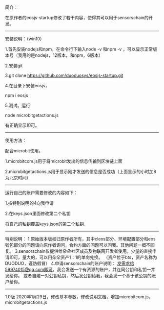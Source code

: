 简介：

在原作者的eosjs-startup修改了若干内容，使得其可以用于sensorschain的开发。

--------------------------------------------
安装说明：（win10）

1.首先安装nodejs和npm，在命令行下输入node -v 和npm -v ，可以显示正常版本号（我用的是nodejs，12版本，和npm，6版本）

2.安装git

3.git clone https://github.com/duoduosys/eosjs-startup.git

4.在目录下安装eosjs，

npm i eosjs

5.测试。运行

node microbitgetactions.js

有正确显示即可。


--------------------------------------------
使用方法：

配合microbit使用。

1.microbitcom.js用于将microbit发出的信息传输到区块链上面

2.microbitgetactions.js用于显示刚才发送的信息是否成功（上面显示的小时加8为北京时间）


--------------------------------------------
运行自己的账户需要修改的内容如下：

1.按特别说明的4向我申请

2.在keys.json里面修改第二个私钥

将自己的私钥覆盖keys.json的第二个私钥.


---------------------------------------------
特别说明：
1.原始版本版权归原作者所有，其中cleos部分、环境配置部分和eos钱包部分的问题请向原作者询问，合约方面的问题可以问我。其他问题一概不回复。
3.sensorschain仅提供给朵朵社区成员及物联网开发者使用。少量的直接申请即可，量大的，可以用朵朵资产1：1的单向兑换。
（资产位于bts，资产名称为DUODUO，谨防假冒）
4.申请sensorschain的账户说明：
发需求给59974015@qq.com即可，我会发送一个有资源的账户，并连同公钥和私钥一并发给你。
或者自建一对公钥私钥，然后发公钥给我，我会发一个基于该公钥的账户给你。

---------------------------------------------
1.0版 2020年1月29日，修改基本参数，修改说明文档，增加microbitcom.js，microbitgetactions.js
